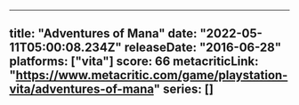 
---
title: "Adventures of Mana"
date: "2022-05-11T05:00:08.234Z"
releaseDate: "2016-06-28"
platforms: ["vita"]
score: 66
metacriticLink: "https://www.metacritic.com/game/playstation-vita/adventures-of-mana"
series: []
---
